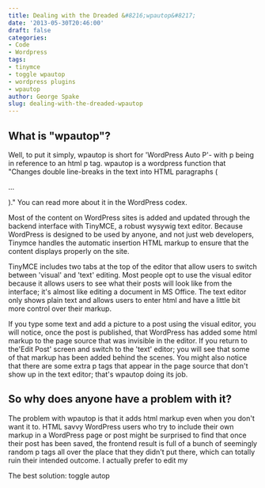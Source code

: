 ```yaml
---
title: Dealing with the Dreaded &#8216;wpautop&#8217;
date: '2013-05-30T20:46:00'
draft: false
categories:
- Code
- Wordpress
tags:
- tinymce
- toggle wpautop
- wordpress plugins
- wpautop
author: George Spake
slug: dealing-with-the-dreaded-wpautop
---
```


## What is "wpautop"?

Well, to put it simply, wpautop is short for 'WordPress Auto P'\- with p being
in reference to an html p tag. wpautop is a wordpress function that "Changes
double line-breaks in the text into HTML paragraphs (<p>…</p>)." You can read
more about it in the WordPress codex.

Most of the content on WordPress sites is added and updated through the
backend interface with TinyMCE, a robust wysywig text editor. Because
WordPress is designed to be used by anyone, and not just web developers,
Tinymce handles the automatic insertion HTML markup to ensure that the content
displays properly on the site.

TinyMCE includes two tabs at the top of the editor that allow users to switch
between 'visual' and 'text' editing. Most people opt to use the visual editor
because it allows users to see what their posts will look like from the
interface; it's almost like editing a document in MS Office. The text editor
only shows plain text and allows users to enter html and have a little bit
more control over their markup.

If you type some text and add a picture to a post using the visual editor, you
will notice, once the post is published, that WordPress has added some html
markup to the page source that was invisible in the editor. If you return to
the'Edit Post' screen and switch to the 'text' editor; you will see that some
of that markup has been added behind the scenes. You might also notice that
there are some extra p tags that appear in the page source that don't show up
in the text editor; that's wpautop doing its job.

## So why does anyone have a problem with it?

The problem with wpautop is that it adds html markup even when you don't want
it to. HTML savvy WordPress users who try to include their own markup in a
WordPress page or post might be surprised to find that once their post has
been saved, the frontend result is full of a bunch of seemingly random p tags
all over the place that they didn't put there, which can totally ruin their
intended outcome. I actually prefer to edit my

The best solution: toggle autop
